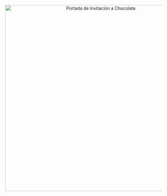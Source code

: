 <p align="center">
  <img src="choco.jpg" alt="Portada de Invitación a Chocolate" width="600">
</p>
